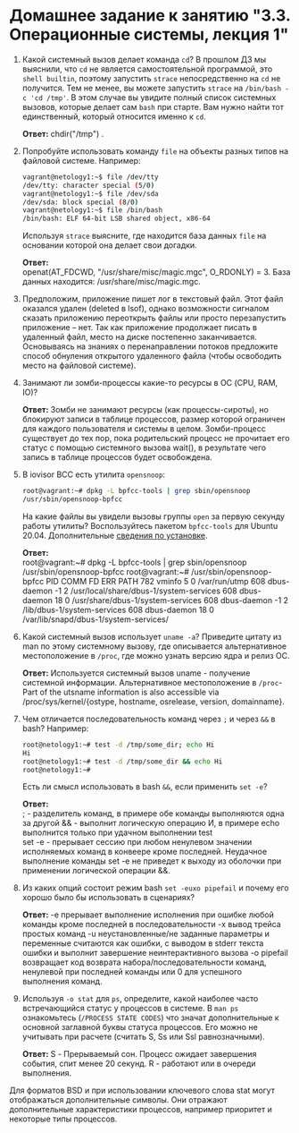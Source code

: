 # Домашнее задание к занятию "3.3. Операционные системы, лекция 1"

1. Какой системный вызов делает команда `cd`? В прошлом ДЗ мы выяснили, что `cd` не является самостоятельной  программой, это `shell builtin`, поэтому запустить `strace` непосредственно на `cd` не получится. Тем не менее, вы можете запустить `strace` на `/bin/bash -c 'cd /tmp'`. В этом случае вы увидите полный список системных вызовов, которые делает сам `bash` при старте. Вам нужно найти тот единственный, который относится именно к `cd`.

    **Ответ:**
chdir("/tmp") .  

1. Попробуйте использовать команду `file` на объекты разных типов на файловой системе. Например:
    ```bash
    vagrant@netology1:~$ file /dev/tty
    /dev/tty: character special (5/0)
    vagrant@netology1:~$ file /dev/sda
    /dev/sda: block special (8/0)
    vagrant@netology1:~$ file /bin/bash
    /bin/bash: ELF 64-bit LSB shared object, x86-64
    ```
    Используя `strace` выясните, где находится база данных `file` на основании которой она делает свои догадки.
    
    **Ответ:**    
    openat(AT_FDCWD, "/usr/share/misc/magic.mgc", O_RDONLY) = 3. База данных находится: /usr/share/misc/magic.mgc.   
    
1. Предположим, приложение пишет лог в текстовый файл. Этот файл оказался удален (deleted в lsof), однако возможности сигналом сказать приложению переоткрыть файлы или просто перезапустить приложение – нет. Так как приложение продолжает писать в удаленный файл, место на диске постепенно заканчивается. Основываясь на знаниях о перенаправлении потоков предложите способ обнуления открытого удаленного файла (чтобы освободить место на файловой системе).
1. Занимают ли зомби-процессы какие-то ресурсы в ОС (CPU, RAM, IO)?

    **Ответ:**
Зомби не занимают ресурсы (как процессы-сироты), но блокируют записи в таблице процессов, размер которой ограничен для каждого пользователя и системы в целом. Зомби-процесс существует до тех пор, пока родительский процесс не прочитает его статус с помощью системного вызова wait(), в результате чего запись в таблице процессов будет освобождена.  

1. В iovisor BCC есть утилита `opensnoop`:
    ```bash
    root@vagrant:~# dpkg -L bpfcc-tools | grep sbin/opensnoop
    /usr/sbin/opensnoop-bpfcc
    ```
    На какие файлы вы увидели вызовы группы `open` за первую секунду работы утилиты? Воспользуйтесь пакетом `bpfcc-tools` для Ubuntu 20.04. Дополнительные [сведения по установке](https://github.com/iovisor/bcc/blob/master/INSTALL.md).
  
    **Ответ:**  
root@vagrant:~# dpkg -L bpfcc-tools | grep sbin/opensnoop
/usr/sbin/opensnoop-bpfcc
root@vagrant:~# /usr/sbin/opensnoop-bpfcc
PID    COMM               FD ERR PATH
782    vminfo              5   0 /var/run/utmp
608    dbus-daemon        -1   2 /usr/local/share/dbus-1/system-services
608    dbus-daemon        18   0 /usr/share/dbus-1/system-services
608    dbus-daemon        -1   2 /lib/dbus-1/system-services
608    dbus-daemon        18   0 /var/lib/snapd/dbus-1/system-services/

1. Какой системный вызов использует `uname -a`? Приведите цитату из man по этому системному вызову, где описывается альтернативное местоположение в `/proc`, где можно узнать версию ядра и релиз ОС.

    **Ответ:**
Используется системный вызов uname - получение системной информации. Альтернативное местоположение в `/proc`- Part of the utsname information is also accessible via /proc/sys/kernel/{ostype, hostname, osrelease, version, domainname}.  
 
1. Чем отличается последовательность команд через `;` и через `&&` в bash? Например:
    ```bash
    root@netology1:~# test -d /tmp/some_dir; echo Hi
    Hi
    root@netology1:~# test -d /tmp/some_dir && echo Hi
    root@netology1:~#
    ```
    Есть ли смысл использовать в bash `&&`, если применить `set -e`?
    
    **Ответ:**    
; -  разделитель команд, в примере обе команды выполняются одна за другой 
&&  - выполнит логическую операцию И, в примере echo выполнится только при удачном выполнении test  
set -e - прерывает сессию при любом ненулевом значении исполняемых команд в конвеере кроме последней.
Неудачное выполнение команды set -e не приведет к выходу из оболочки при применении логической операции &&.   

1. Из каких опций состоит режим bash `set -euxo pipefail` и почему его хорошо было бы использовать в сценариях?  

    **Ответ:**
-e прерывает выполнение исполнения при ошибке любой команды кроме последней в последовательности 
-x вывод трейса простых команд 
-u неустановленные/не заданные параметры и переменные считаются как ошибки, с выводом в stderr текста ошибки и выполнит завершение неинтерактивного вызова
-o pipefail возвращает код возврата набора/последовательности команд, ненулевой при последней команды или 0 для успешного выполнения команд.

1. Используя `-o stat` для `ps`, определите, какой наиболее часто встречающийся статус у процессов в системе. В `man ps` ознакомьтесь (`/PROCESS STATE CODES`) что значат дополнительные к основной заглавной буквы статуса процессов. Его можно не учитывать при расчете (считать S, Ss или Ssl равнозначными).

    **Ответ:**
S - Прерываемый сон. Процесс ожидает завершения события, спит менее 20 секунд.
R - работают или в очереди выполнения.

Для форматов BSD и при использовании ключевого слова stat могут отображаться дополнительные символы. Они отражают дополнительные характеристики процессов, например приоритет и некоторые типы процессов.
